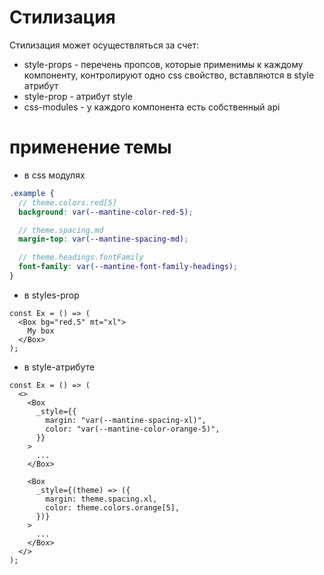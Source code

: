 # Стилизация

Стилизация может осуществляться за счет:

- style-props - перечень пропсов, которые применимы к каждому компоненту, контролируют одно css свойство, вставляются в style атрибут
- style-prop - атрибут style
- css-modules - у каждого компонента есть собственный api

# применение темы

- в css модулях

```scss
.example {
  // theme.colors.red[5]
  background: var(--mantine-color-red-5);

  // theme.spacing.md
  margin-top: var(--mantine-spacing-md);

  // theme.headings.fontFamily
  font-family: var(--mantine-font-family-headings);
}
```

- в styles-prop

```tsx
const Ex = () => (
  <Box bg="red.5" mt="xl">
    My box
  </Box>
);
```

- в style-атрибуте

```tsx
const Ex = () => (
  <>
    <Box
      _style={{
        margin: "var(--mantine-spacing-xl)",
        color: "var(--mantine-color-orange-5)",
      }}
    >
      ...
    </Box>

    <Box
      _style={(theme) => ({
        margin: theme.spacing.xl,
        color: theme.colors.orange[5],
      })}
    >
      ...
    </Box>
  </>
);
```
